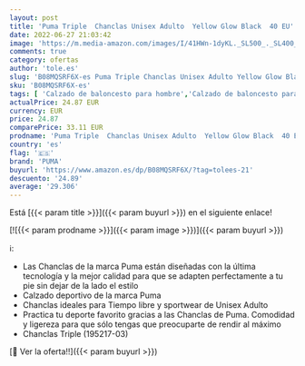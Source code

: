 ```yaml
---
layout: post
title: 'Puma Triple  Chanclas Unisex Adulto  Yellow Glow Black  40 EU'
date: 2022-06-27 21:03:42
image: 'https://m.media-amazon.com/images/I/41HWn-1dyKL._SL500_._SL400_.jpg'
comments: true
category: ofertas
author: 'tole.es'
slug: 'B08MQSRF6X-es Puma Triple Chanclas Unisex Adulto Yellow Glow Black 40 EU'
sku: 'B08MQSRF6X-es'
tags: [ 'Calzado de baloncesto para hombre','Calzado de baloncesto para mujer','Calzado deportivo para hombre','Calzado deportivo para mujer','Zapatillas y calzado deportivo para hombre','Zapatillas y calzado deportivo para mujer','Zapatos','Zapatos para hombre','Zapatos para mujer','Zapatos y complementos','chanclas','puma','🇪🇸', ]
actualPrice: 24.87 EUR
currency: EUR
price: 24.87
comparePrice: 33.11 EUR
prodname: 'Puma Triple  Chanclas Unisex Adulto  Yellow Glow Black  40 EU'
country: 'es'
flag: '🇪🇸'
brand: 'PUMA'
buyurl: 'https://www.amazon.es/dp/B08MQSRF6X/?tag=tolees-21'
descuento: '24.89'
average: '29.306'
---
```


Está [{{< param title >}}]({{< param buyurl >}}) en el siguiente enlace!

[![{{< param prodname >}}]({{< param image >}})]({{< param buyurl >}})

ℹ️:

- Las Chanclas de la marca Puma están diseñadas con la última tecnología y la mejor calidad para que se adapten perfectamente a tu pie sin dejar de la lado el estilo
- Calzado deportivo de la marca Puma
- Chanclas ideales para Tiempo libre y sportwear de Unisex Adulto
- Practica tu deporte favorito gracias a las Chanclas de Puma. Comodidad y ligereza para que sólo tengas que preocuparte de rendir al máximo
- Chanclas Triple (195217-03)

[🛒 Ver la oferta!!]({{< param buyurl >}})
